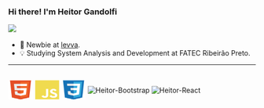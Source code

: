 ### Hi there! I'm Heitor Gandolfi

<a href="https://www.linkedin.com/in/heitorgandolfi/" target="_blank"><img src="https://img.shields.io/badge/LinkedIn-0077B5?style=for-the-badge&logo=linkedin&logoColor=white" target="_blank"></a>

- 🌱 Newbie at <a href="https://www.linkedin.com/company/levva/mycompany/">levva</a>.
- 💡 Studying System Analysis and Development at FATEC Ribeirão Preto.

<hr>

<div style="display: inline_block"><br>
  <img align="center" alt="Heitor-HTML" height="40" width="50" src="https://raw.githubusercontent.com/devicons/devicon/master/icons/html5/html5-original.svg">
  <img align="center" alt="Heitor-Js" height="40" width="50" src="https://raw.githubusercontent.com/devicons/devicon/master/icons/javascript/javascript-plain.svg">
  <img align="center" alt="Heitor-CSS" height="40" width="50" src="https://raw.githubusercontent.com/devicons/devicon/master/icons/css3/css3-original.svg">
  <img align="center" alt="Heitor-Bootstrap" height="40" width="50" src="https://cdn.jsdelivr.net/gh/devicons/devicon/icons/bootstrap/bootstrap-original.svg">
  <img align="center" alt="Heitor-React" height="40" width="50" src="https://cdn.jsdelivr.net/gh/devicons/devicon/icons/react/react-original.svg">
</div>
